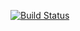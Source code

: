 




[![Build Status](https://travis-ci.org/jessec/plugin-nashorn.png?branch=master)](https://travis-ci.org/jessec/plugin-nashorn)